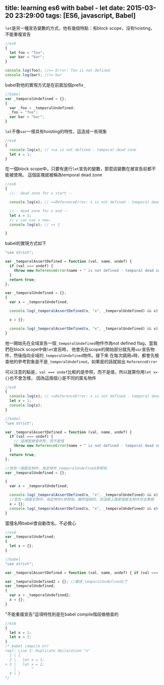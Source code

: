 title: learning es6 with babel - let
date: 2015-03-20 23:29:00
tags: [ES6, javascript, Babel]
---

`let`是另一種宣告變數的方式，他有幾個特點：有block scope，沒有hoisting，不能重複宣告
```js
//es6
{
  let foo = "foo";
  var bar = "bar";
}

console.log(foo); //<= Error: foo is not defined
console.log(bar); //<= bar
```

babel對他的實現方式是在前面加個prefix`_`
```js
//babel
var _temporalUndefined = {};
{
  var _foo = _temporalUndefined;
  _foo = "foo";
  var bar = "bar";
}
```
`let`不像`var`一樣具有hoisting的特性，這造成一些現象
```js
//es6
{
  console.log(x); // <=x is not defined - temporal dead zone
  let x = 1;
}
```
在一個block scope中，只要有進行`let`宣告的變數，那麼該變數在被宣告前都不能被使用。
這個區塊就被稱為temporal dead zone
```js
//es6
{
  //-- dead zone for x start --

  console.log(x); // <=ReferenceError: x is not defined - temporal dead zone

  //-- dead zone for x end --
  let x = 1;
  // u can use x now.
  console.log(x); // <= 1

}
```
babel的實現方式如下
```js
"use strict";

var _temporalAssertDefined = function (val, name, undef) {
  if (val === undef) {
    throw new ReferenceError(name + " is not defined - temporal dead zone");
  }
  return true;
};

var _temporalUndefined = {};
{
  var x = _temporalUndefined;

  console.log(_temporalAssertDefined(x, "x", _temporalUndefined) && x);

  x = {};

  console.log(_temporalAssertDefined(x, "x", _temporalUndefined) && x);
}
```
他一開始先在全域宣告一個`_temporalUndefined`物件作為not defined flag，當我們在block scope中做`let`宣告時，
他會先在scope的開始部分就先用`var`宣告物件，然後指向全域的`_temporalUndefined`物件。接下來
在每次調用`x`時，都會先檢查他的參考對象是不是`_temporalUndefined`，如果是的話就拋出
`ReferenceError`

可以注意的點是，`val === undef`比較的是參照，而不是值，所以就算你用`let x={}`也不會怎樣，
因為這兩個`{}`是不同的匿名物件
```js
//es6
{
  console.log(x); // <=ReferenceError: x is not defined - temporal dead zone
  let x = 1;
  console.log(x);
}

//babel
"use strict";

var _temporalAssertDefined = function (val, name, undef) {
  if (val === undef) {
    // 這裡是檢查參照，而不是值
    throw new ReferenceError(name + " is not defined - temporal dead zone");
  }
  return true;
};

//宣告一個匿名物件，指定物件_temporalUndefined參照他
var _temporalUndefined = {};

{
  var x = _temporalUndefined;

  console.log(_temporalAssertDefined(x, "x", _temporalUndefined) && x);
  //宣告一個匿名物件，指定物件x參照他。酸然值相同，但這跟上面那個匿名物件完全無關
  x = {};
  console.log(_temporalAssertDefined(x, "x", _temporalUndefined) && x);
}
```
當撞名時babel會自動改名，不必擔心
```js
//es6
var _temporalUndefined;
{
  let x = {};
}

//babel
"use strict";

var _temporalAssertDefined = function (val, name, undef) { if (val === undef) { throw new ReferenceError(name + " is not defined - temporal dead zone"); } return true; };

var _temporalUndefined2 = {}; //變成_temporalUndefined2了
var _temporalUndefined;
{
  var x = _temporalUndefined2;
  x = {};
}
```
"不能重複宣告"這項特性則是在babel compile階段做檢查的
```js
//es6
{
  let x = 1;
  let x = 2;
}
/* babel compile err
repl: Line 3: Duplicate declaration "x"
  1 | {
  2 |   let x = 1;
> 3 |   let x = 2;
    |       ^
  4 | }
*/
```
